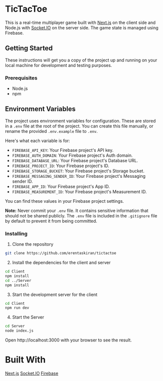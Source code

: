 # TicTacToe

This is a real-time multiplayer game built with [Next.js](https://nextjs.org/) on the client side and Node.js with [Socket.IO](https://socket.io/) on the server side. The game state is managed using Firebase.

## Getting Started

These instructions will get you a copy of the project up and running on your local machine for development and testing purposes.

### Prerequisites

- Node.js
- npm

## Environment Variables

The project uses environment variables for configuration. These are stored in a `.env` file at the root of the project. You can create this file manually, or rename the provided `.env.example` file to `.env`.

Here's what each variable is for:

- `FIREBASE_API_KEY`: Your Firebase project's API key.
- `FIREBASE_AUTH_DOMAIN`: Your Firebase project's Auth domain.
- `FIREBASE_DATABASE_URL`: Your Firebase project's Database URL.
- `FIREBASE_PROJECT_ID`: Your Firebase project's ID.
- `FIREBASE_STORAGE_BUCKET`: Your Firebase project's Storage bucket.
- `FIREBASE_MESSAGING_SENDER_ID`: Your Firebase project's Messaging sender ID.
- `FIREBASE_APP_ID`: Your Firebase project's App ID.
- `FIREBASE_MEASUREMENT_ID`: Your Firebase project's Measurement ID.

You can find these values in your Firebase project settings.

**Note:** Never commit your `.env` file. It contains sensitive information that should not be shared publicly. The `.env` file is included in the `.gitignore` file by default to prevent it from being committed.

### Installing

1. Clone the repository
```sh
git clone https://github.com/erentaskiran/tictactoe
```

2. Install the dependencies for the client and server
```sh
cd Client
npm install
cd ../Server
npm install
```

3. Start the development server for the client
```sh
cd Client
npm run dev
```

4. Start the Server
```sh
cd Server
node index.js
```

Open http://localhost:3000 with your browser to see the result.

# Built With
[Next.js](https://nextjs.org/)
[Socket.IO](https://socket.io/)
[Firebase](https://firebase.google.com)